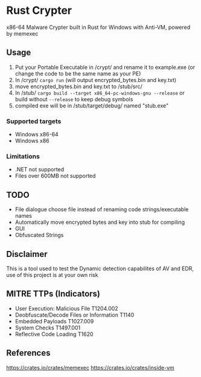 # Rust Crypter
x86-64 Malware Crypter built in Rust for Windows with Anti-VM, powered by memexec

## Usage
1. Put your Portable Executable in /crypt/ and rename it to example.exe (or change the code to be the same name as your PE)
2. In /crypt/ `cargo run` 
(will output encrypted_bytes.bin and key.txt)
3. move encrypted_bytes.bin and key.txt to /stub/src/
4. In /stub/ `cargo build --target x86_64-pc-windows-gnu --release` or build without `--release` to keep debug symbols
5. compiled exe will be in /stub/target/debug/ named "stub.exe"

### Supported targets
- Windows x86-64
- Windows x86

### Limitations
- .NET not supported
- Files over 600MB not supported

## TODO
- File dialogue choose file instead of renaming code strings/executable names
- Automatically move encrypted bytes and key into stub for compiling
- GUI
- Obfuscated Strings

## Disclaimer
This is a tool used to test the Dynamic detection capabilites of AV and EDR, use of this project is at your own risk

## MITRE TTPs (Indicators)
- User Execution: Malicious File T1204.002
- Deobfuscate/Decode Files or Information T1140
- Embedded Payloads T1027.009
- System Checks T1497.001
- Reflective Code Loading T1620

## References
https://crates.io/crates/memexec
https://crates.io/crates/inside-vm
